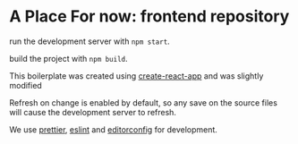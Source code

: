 # A Place For now: frontend repository

run the development server with `npm start`.

build the project with `npm build`.

This boilerplate was created using [create-react-app](https://github.com/facebook/create-react-app)
and was slightly modified

Refresh on change is enabled by default, so any save on the source files will cause
the development server to refresh.

We use [prettier](https://prettier.io/), [eslint](https://eslint.org/) and
[editorconfig](https://editorconfig.org/) for development.
